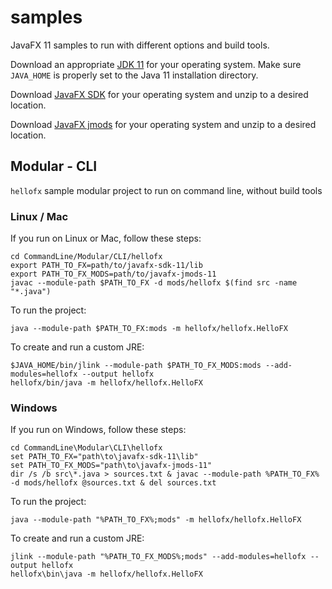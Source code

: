 # samples

JavaFX 11 samples to run with different options and build tools.

Download an appropriate [JDK 11](https://jdk.java.net/11/) for your operating system. Make sure `JAVA_HOME` 
is properly set to the Java 11 installation directory. 

Download [JavaFX SDK](https://gluonhq.com/products/javafx/) for your operating 
system and unzip to a desired location.

Download [JavaFX jmods](https://gluonhq.com/products/javafx/) for your operating 
system and unzip to a desired location.

## Modular - CLI

`hellofx` sample modular project to run on command line, without build tools

### Linux / Mac

If you run on Linux or Mac, follow these steps:

    cd CommandLine/Modular/CLI/hellofx
    export PATH_TO_FX=path/to/javafx-sdk-11/lib
    export PATH_TO_FX_MODS=path/to/javafx-jmods-11
    javac --module-path $PATH_TO_FX -d mods/hellofx $(find src -name "*.java")
    
To run the project:
    
    java --module-path $PATH_TO_FX:mods -m hellofx/hellofx.HelloFX

To create and run a custom JRE:

    $JAVA_HOME/bin/jlink --module-path $PATH_TO_FX_MODS:mods --add-modules=hellofx --output hellofx
    hellofx/bin/java -m hellofx/hellofx.HelloFX

### Windows

If you run on Windows, follow these steps:

    cd CommandLine\Modular\CLI\hellofx
    set PATH_TO_FX="path\to\javafx-sdk-11\lib"
    set PATH_TO_FX_MODS="path\to\javafx-jmods-11"
    dir /s /b src\*.java > sources.txt & javac --module-path %PATH_TO_FX% -d mods/hellofx @sources.txt & del sources.txt

To run the project:
    
    java --module-path "%PATH_TO_FX%;mods" -m hellofx/hellofx.HelloFX

To create and run a custom JRE:

    jlink --module-path "%PATH_TO_FX_MODS%;mods" --add-modules=hellofx --output hellofx
    hellofx\bin\java -m hellofx/hellofx.HelloFX
